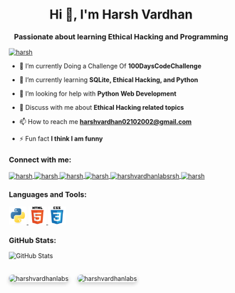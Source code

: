 <h1 align="center">Hi 👋, I'm Harsh Vardhan</h1>
<h3 align="center">Passionate about learning Ethical Hacking and Programming</h3>

<p align="left"> 
  <a href="https://twitter.com/harsh" target="blank">
    <img src="https://img.shields.io/twitter/follow/harsh?logo=twitter&style=for-the-badge" alt="harsh" />
  </a> 
</p>

- 🔭 I’m currently Doing a Challenge Of **100DaysCodeChallenge**

- 🌱 I’m currently learning **SQLite, Ethical Hacking, and Python**

- 🤝 I’m looking for help with **Python Web Development**

- 💬 Discuss with me about **Ethical Hacking related topics**

- 📫 How to reach me **harshvardhan02102002@gmail.com**

- ⚡ Fun fact **I think I am funny**



<h3 align="left">Connect with me:</h3>
<p align="left">
  <a href="https://twitter.com/harsh" target="blank">
    <img align="center" src="https://raw.githubusercontent.com/rahuldkjain/github-profile-readme-generator/master/src/images/icons/Social/twitter.svg" alt="harsh" height="30" width="40" />
  </a>
  <a href="https://linkedin.com/in/harsh" target="blank">
    <img align="center" src="https://raw.githubusercontent.com/rahuldkjain/github-profile-readme-generator/master/src/images/icons/Social/linked-in-alt.svg" alt="harsh" height="30" width="40" />
  </a>
  <a href="https://fb.com/harsh" target="blank">
    <img align="center" src="https://raw.githubusercontent.com/rahuldkjain/github-profile-readme-generator/master/src/images/icons/Social/facebook.svg" alt="harsh" height="30" width="40" />
  </a>
  <a href="https://instagram.com/harsh" target="blank">
    <img align="center" src="https://raw.githubusercontent.com/rahuldkjain/github-profile-readme-generator/master/src/images/icons/Social/instagram.svg" alt="harsh" height="30" width="40" />
  </a>
  <a href="https://auth.geeksforgeeks.org/user/harshvardhanlabsrsh" target="blank">
    <img align="center" src="https://raw.githubusercontent.com/rahuldkjain/github-profile-readme-generator/master/src/images/icons/Social/geeks-for-geeks.svg" alt="harshvardhanlabsrsh" height="30" width="40" />
  </a>
  <a href="https://discord.gg/harsh" target="blank">
    <img align="center" src="https://raw.githubusercontent.com/rahuldkjain/github-profile-readme-generator/master/src/images/icons/Social/discord.svg" alt="harsh" height="30" width="40" />
  </a>
</p>

<h3 align="left">Languages and Tools:</h3>
<p align="left">
  <a href="https://www.python.org" target="_blank" rel="noreferrer">
    <img src="https://raw.githubusercontent.com/devicons/devicon/master/icons/python/python-original.svg" alt="python" width="40" height="40" />
  </a>
  <a href="https://www.w3.org/html/" target="_blank" rel="noreferrer">
    <img src="https://raw.githubusercontent.com/devicons/devicon/master/icons/html5/html5-original-wordmark.svg" alt="html5" width="40" height="40" />
  </a>
  <a href="https://www.w3schools.com/css/" target="_blank" rel="noreferrer">
    <img src="https://raw.githubusercontent.com/devicons/devicon/master/icons/css3/css3-original-wordmark.svg" alt="css3" width="40" height="40" />
  </a>
</p>
<h3 >GitHub Stats:</h3>
<div>
    <img src="path-to-your-image.png" alt="GitHub Stats" class="responsive-image">
</div>
<div class="stats-container">
  <p>
    <img 
      src="https://github-readme-stats.vercel.app/api/top-langs?username=harshvardhanlabs&show_icons=true&theme=dark&locale=en&layout=compact" 
      alt="harshvardhanlabs" 
      class="responsive-stats left-stats"
    />
  </p>

  <p>
    <img 
      src="https://github-readme-streak-stats.herokuapp.com/?user=harshvardhanlabs&theme=dark&" 
      alt="harshvardhanlabs" 
      class="responsive-stats right-stats"
    />
  </p>
</div>

<style>
  .stats-container {
    display: flex;
    justify-content: flex-start; /* Align content to the left */
    margin: 20px 0;
    gap: 20px; /* Space between the two images */
  }

  .responsive-stats {
    max-width: 100%; /* Ensure image does not overflow */
    height: auto; /* Maintain aspect ratio */
    border-radius: 8px; /* Add rounded corners for aesthetics */
    box-shadow: 0 4px 8px rgba(0, 0, 0, 0.2); /* Add subtle shadow */
  }

  .left-stats {
    width: 400px; /* Set width for the first stat image */
  }

  .right-stats {
    width: 400px; /* Set width for the second stat image */
  }

  @media (max-width: 800px) {
    .stats-container {
      flex-direction: column; /* Stack the images vertically on small screens */
      align-items: center;
    }

    .left-stats, .right-stats {
      width: 90%; /* Ensure images take up most of the screen width on smaller devices */
    }
  }
</style>
